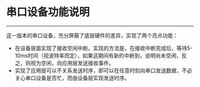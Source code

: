 # 串口设备功能说明
-------
这一版本的串口设备，充分屏蔽了底层硬件的差异，实现了两个亮点功能：
+ 在设备层面实现了接收空闲中断。实现的方法是，在接收中断完成后，等待5-10ms时间（视波特率而定），如果这期间有新的中断到，说明尚未空闲，反之，则视为空闲，向应用层发送接收事件。
+ 实现了应用层可以不关系发送时序，即可以在任意时刻向串口发送数据，不必关心串口设备是否忙，而由设备层实现发送时序。